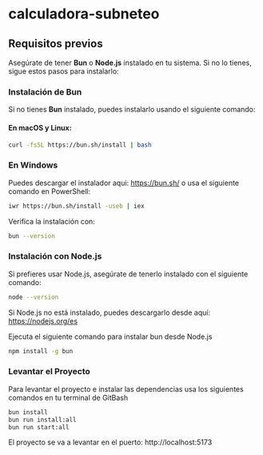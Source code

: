 # calculadora-subneteo

## Requisitos previos

Asegúrate de tener **Bun** o **Node.js** instalado en tu sistema. Si no lo tienes, sigue estos pasos para instalarlo:

### Instalación de Bun

Si no tienes **Bun** instalado, puedes instalarlo usando el siguiente comando:

#### En macOS y Linux:

```bash
curl -fsSL https://bun.sh/install | bash
```

### En Windows

Puedes descargar el instalador aqui: https://bun.sh/ o usa el siguiente comando en PowerShell:

```bash
iwr https://bun.sh/install -useb | iex
```

Verifica la instalación con:

```bash
bun --version
```

### Instalación con Node.js

Si prefieres usar Node.js, asegúrate de tenerlo instalado con el siguiente comando:

```bash
node --version
```

Si Node.js no está instalado, puedes descargarlo desde aquí: https://nodejs.org/es

Ejecuta el siguiente comando para instalar bun desde Node.js

```bash
npm install -g bun
```

### Levantar el Proyecto

Para levantar el proyecto e instalar las dependencias usa los siguientes comandos en tu terminal de GitBash

```bash
bun install
bun run install:all
bun run start:all
```

El proyecto se va a levantar en el puerto: http://localhost:5173
